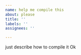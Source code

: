 ```yaml
---
name: help me compile this
about: please
title: ''
labels: ''
assignees: ''

---
```


just describe how to compile it Ok
